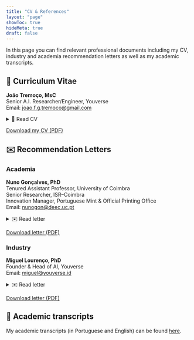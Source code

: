 ```yaml
---
title: "CV & References"
layout: "page"
showToc: true
hideMeta: true
draft: false
---
```


In this page you can find relevant professional documents including my CV, industry and academia recommendation letters as well as my academic transcripts. 

## 🧾 Curriculum Vitae
**João Tremoço, MsC**  
Senior A.I. Researcher/Engineer, Youverse  
Email: joao.f.g.tremoco@gmail.com

<details>
  <summary>🧾 Read CV</summary>

### About Me
Senior AI Engineer/Researcher with 3.5+ years of dedicated experience in **Computer Vision**, specializing in applying deep learning to complex image and video analysis challenges.  
Proven track record of delivering **production-ready solutions** (including a certified liveness detection system) and contributing to **published research**.  

Background in **Physics Engineering** provides a strong analytical foundation, coupled with a proactive, collaborative, and innovative mindset, and strong adaptability honed in a dynamic startup environment.

---

### Technical Skills
- **Programming Languages:** Python, R, MATLAB, Java  
- **AI/ML Frameworks & Libraries:** PyTorch, TensorFlow, OpenCV, NumPy, Scikit-learn, Pandas  
- **Tools & Platforms:** Docker, DVC, Hydra, MLFlow, ONNX, MongoDB, Git, Linux  
- **ML Architectures:** CNN, ViT, GAN, Diffusion, Transformers, VLM  
- **Cloud Platforms:** AWS, Azure  

---

### Professional Experience

#### Youverse — Lisbon, Portugal  
**Senior AI Researcher** | *Sep 2021 – Present*  
- Engineered a **production-ready liveness detection system**, certified for ISO/IEC 30107-3 (iBeta Level 2).  
- Developed and improved **deepfake detection models** to enhance security in identity verification pipelines.  
- Designed a robust **morphing attack detection system**, achieving **2nd place at SYN-MAD 2022 Competition**.  
- Built **ICAO-compliant face-image quality assessment models** for ID/travel document verification.  
- Developed solutions for **synthetic data generation**, **injection attack detection**, and **fraudulent document matching**.  
- Standardized research workflows using **MLOps tools**, promoting team-wide best practices.  
- Organizer and lead of the **Adversarial Attack Challenge on Secure Face Recognition — IJCB 2025**.  

---

#### Talkdesk — Coimbra, Portugal  
**Algorithms Intern** | *Jun 2019 – Aug 2019*  
- Designed and implemented **signal processing algorithms** for analyzing call and email time-series data.  
- Contributed directly to **U.S. Patent 11,146,681**: *"Systems and Methods for Scheduling Deferred Queues"*.  

---

#### LIBPHYS-FCTUC — Coimbra, Portugal  
**Research Intern** | *Mar 2019 – Jun 2019*  
- Performed **simulations of electric fields in particle detectors** using COMSOL Multiphysics and SolidWorks.  

---

### Education
- **BSc + MSc, Physics Engineering** — University of Coimbra (*2016 – 2021*)  
  - Final Grade: **17.1 / 20.0** — Achieved **Top 5% University Prize**  
- **Erasmus+ Exchange** — University of Groningen (*Sep 2019 – Jan 2020*)  

---

### Certifications
- Generative AI with Large Language Models — *DeepLearning.AI + AWS / Coursera* (Apr 2025)  
- Machine Learning in Production — *DeepLearning.AI / Coursera* (Apr 2025)  
- Ladybird Guide to Spacecraft Communications — *ESA Academy* (Jan 2019)  

---

### Publications
- *QualFace: adapting deep learning face recognition for ID and travel documents with quality assessment*  
- *Towards understanding the character of quality sampling in deep learning face recognition*  
- *SYN-MAD 2022: Competition on face morphing attack detection based on private synthetic training data*  

---

### Leadership & Involvement
- **JEKnowledge (Junior Enterprise)** — Innovation Consultant (*Dec 2018 – Apr 2020*)  
- **Physis (Physics Student Group)** — Career Prospects Department Lead (*Mar 2020 – Nov 2020*)  
- **NEDF/AAC (Student Association)** — Image & Communication Coordinator (*May 2018 – Jun 2019*)  
- **Coimbra Space Summer School** — Attendee & Winner (*Sep 2018*)  

---

### Languages
- **Portuguese:** Native  
- **English:** C1 (certified)
</details>

[Download my CV (PDF)](/cv/Joao_Tremoco_CV.pdf)


## ✉️ Recommendation Letters

### Academia
**Nuno Gonçalves, PhD**  
Tenured Assistant Professor, University of Coimbra  
Senior Researcher, ISR–Coimbra  
Innovation Manager, Portuguese Mint & Official Printing Office  
Email: nunogon@deec.uc.pt

<details>
  <summary>✉️ Read letter</summary>

> To whom it may concern  
> My name is Nuno Gonçalves, and I am Tenured Assistant Professor of the
> University of Coimbra (Portugal), at the Department of Electrical and
> Computers Engineering, Senior Researcher of the Institute of Systems
> and Robotics – Coimbra at the Computer Vision Lab and Innovation
> Manager at the Portuguese Mint and Official Printing Office.  
>
> I concluded my PhD in 2008, and my research interests include Computer
> Vision and Artificial Intelligence, mainly related to biometrics, face
> imaging, authentication, secure Facial Recognition Systems,
> printer-proof steganography, geometry, robotics, computer graphics,
> medical imaging, plenoptic cameras, augmented reality, and also other
> fields.  
>
> João Tremoço joined my group in September 2020 to develop the work
> that conducted him to the Master’s degree, in October 2021. João
> worked on the important problem of improving the performance of facial
> recognition algorithms based on the quality of portraits for ID and
> travel documents.  
>
> João did an outstanding research work, creating new algorithms and a
> quality-driven approach to the problem. His work was published in a
> small, yet very important conference of the topic – BIOSIG. João was
> always a dedicated student working very hard and with an extremely
> focused working method, which is rare in Master students.  
>
> During his studies, João Tremoço has always demonstrated high
> abilities to understand the mathematical complexity of the models
> involved in the research and to manipulate the fundamentals of the
> Deep Learning and Biometrics, while these concepts are no easy to
> understand due to their intrinsic abstract and technical nature. He
> has also demonstrated strong abilities in programming these concepts,
> searching for a trade-off solution and the associated algorithms to
> make them work and be effective.  
>
> More recently, I have been working with João Tremoço, in a
> collaboration between my research group and the company where João
> currently works, to the creation and dynamization of the Adversarial
> Attack Challenge to be held at the International Joint Conference on
> Biometrics, in Osaka, Japan, in September 2025. Almost 4 years have
> passed, and I noticed that João has considerably evolved as
> professional, still doing upfront Research and truly with enthusiasm
> about his work and new challenges.  
>
> From the exposed above, I believe that João Tremoço is a very strong
> candidate to work in industry and research in several topics.  
>
> — Nuno Gonçalves, PhD

</details>

[Download letter (PDF)](/cv/Reference_Letter_Joao_Tremoco_Academia.pdf)

### Industry
**Miguel Lourenço, PhD**  
Founder & Head of AI, Youverse  
Email: miguel@youverse.id

<details>
  <summary> ✉️ Read letter </summary>

> To Whom It May Concern,  
>
> I am writing to offer my strongest recommendation for João Tremoço,
> who served as a Senior AI Scientist at Youverse. During his tenure
> with us, João consistently demonstrated exceptional expertise and an
> innovative mindset in the field of artificial intelligence, leaving a
> lasting and measurable impact on our organization.  
>
> From the outset, João proved to be a rare combination of deep
> technical knowledge, excellent soft skills, and strategic thinking. He
> led several high-impact projects, including deepfake detection and AI
> monitoring, which not only improved our core products but also
> significantly advanced Youverse’s AI capabilities in support of the
> company’s growth. His ability to design and implement cutting-edge
> models—particularly in the areas of computer vision and biometrics—
> was instrumental in driving both efficiency and innovation.  
>
> João brings not only a deep command of AI and machine learning but
> also a strong sense of integrity, curiosity, and a genuine passion for
> solving real-world problems. I have no doubt that he will be a
> tremendous asset to any organization fortunate enough to have him.  
>
> Please feel free to contact me if you require any further information.  
>
> — Miguel Lourenço

</details>

[Download letter (PDF)](/cv/Reference_Letter_Joao_Tremoco_Industry.pdf)

## 📑 Academic transcripts

My academic transcripts (in Portuguese and English) can be found [here](/cv/Transcripts_Joao_Tremoco.pdf).